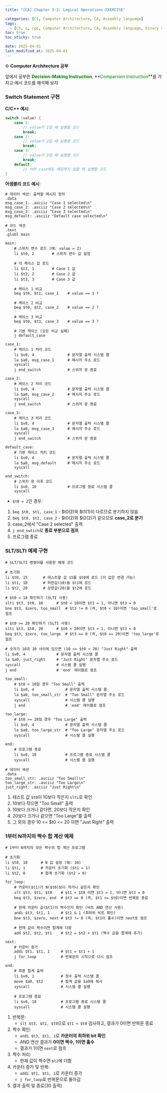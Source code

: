 ```yaml
---
title: "[CA] Chapter 3-2: Logical Operations-EXERCISE"

categories: [CS, Computer Architecture, CA, Assembly language]
tags:
  - [CS, c, cpp, Computer Architecture, CA, Assembly language, binary code]
toc: true
toc_sticky: true

date: 2025-04-01
last_modified_at: 2025-04-01
---
```

⚙ **Computer Architecture 공부**

앞에서 공부한 **<span style="color: #008000">Decision-Making Instruction</span>**, **<span style="color: #008000">Comparsion Instruction</span>**을 가지고 예시 코드를 해석해 보자

### Switch Statement 구현
__C/C++ 예시__:  
```c
switch (value) {
    case 1:
        // value가 1일 때 실행할 코드
        break;
    case 2:
        // value가 2일 때 실행할 코드
        break;
    case 3:
        // value가 3일 때 실행할 코드
        break;
    default:
        // 어떤 case에도 해당하지 않을 때 실행할 코드
}
```

__어셈블리 코드 예시__:  
```assembly
# 데이터 섹션: 출력할 메시지 정의
.data
msg_case_1: .asciiz "Case 1 selected\n"
msg_case_2: .asciiz "Case 2 selected\n"
msg_case_3: .asciiz "Case 3 selected\n"
msg_default: .asciiz "Default case selected\n"

# 코드 섹션
.text
.globl main

main:
    # 스위치 변수 로드 (예: value = 2)
    li $t0, 2        # 스위치 변수 값 설정
    
    # 각 케이스 값 로드
    li $t1, 1        # Case 1 값
    li $t2, 2        # Case 2 값
    li $t3, 3        # Case 3 값
    
    # 케이스 1 비교
    beq $t0, $t1, case_1    # value == 1 ?
    
    # 케이스 2 비교
    beq $t0, $t2, case_2    # value == 2 ?
    
    # 케이스 3 비교
    beq $t0, $t3, case_3    # value == 3 ?
    
    # 기본 케이스 (모든 비교 실패)
    j default_case
    
case_1:
    # 케이스 1 처리 코드
    li $v0, 4               # 문자열 출력 시스템 콜
    la $a0, msg_case_1      # 메시지 주소 로드
    syscall
    j end_switch            # 스위치 문 종료
    
case_2:
    # 케이스 2 처리 코드
    li $v0, 4               # 문자열 출력 시스템 콜
    la $a0, msg_case_2      # 메시지 주소 로드
    syscall
    j end_switch            # 스위치 문 종료
    
case_3:
    # 케이스 3 처리 코드
    li $v0, 4               # 문자열 출력 시스템 콜
    la $a0, msg_case_3      # 메시지 주소 로드
    syscall
    j end_switch            # 스위치 문 종료
    
default_case:
    # 기본 케이스 처리 코드
    li $v0, 4               # 문자열 출력 시스템 콜
    la $a0, msg_default     # 메시지 주소 로드
    syscall
    
end_switch:
    # 스위치 문 이후 코드
    li $v0, 10              # 프로그램 종료 시스템 콜
    syscall
```

* `$t0 = 2`인 경우:  
1. `beq $t0, $t1, case_1` - $t0(2)와 $t1(1)이 다르므로 분기하지 않음
2. `beq $t0, $t2, case_2` - $t0(2)와 $t2(2)가 같으므로 **case_2로 분기**
3. case_2에서 "Case 2 selected" 출력
4. `j end_swtich`로 **종료 부분으로 점프**
5. 프로그램 종료

### SLT/SLTI 예제 구현
```assembly
# SLT/SLTI 명령어를 사용한 예제 코드

# 초기화
li $t0, 15       # 테스트할 값 15를 $t0에 로드 (이 값은 변경 가능)
li $t1, 10       # 하한값(10)을 $t1에 로드
li $t2, 20       # 상한값(20)을 $t2에 로드

# $t0 < 10 확인하기 (SLTI 사용)
slti $t3, $t0, 10      # $t0 < 10이면 $t3 = 1, 아니면 $t3 = 0
bne $t3, $zero, too_small  # $t3 != 0 (즉, $t0 < 10)이면 'too_small'로 점프

# $t0 >= 20 확인하기 (SLTI 사용)
slti $t3, $t0, 20      # $t0 < 20이면 $t3 = 1, 아니면 $t3 = 0
beq $t3, $zero, too_large  # $t3 == 0 (즉, $t0 >= 20)이면 'too_large'로 점프

# 숫자가 10과 20 사이에 있으면 (10 <= $t0 < 20) "Just Right" 출력
li $v0, 4              # 문자열 출력 시스템 콜
la $a0, just_right     # "Just Right" 문자열 주소 로드
syscall                # 시스템 콜 실행
j end                  # 'end' 레이블로 점프

too_small:
    # $t0 < 10일 경우 "Too Small" 출력
    li $v0, 4              # 문자열 출력 시스템 콜
    la $a0, too_small_str  # "Too Small" 문자열 주소 로드
    syscall                # 시스템 콜 실행
    j end                  # 'end' 레이블로 점프

too_large:
    # $t0 >= 20일 경우 "Too Large" 출력
    li $v0, 4              # 문자열 출력 시스템 콜
    la $a0, too_large_str  # "Too Large" 문자열 주소 로드
    syscall                # 시스템 콜 실행

end:
    # 프로그램 종료
    li $v0, 10             # 프로그램 종료 시스템 콜
    syscall                # 시스템 콜 실행

# 데이터 섹션
.data
too_small_str: .asciiz "Too Small\n"
too_large_str: .asciiz "Too Large\n"
just_right: .asciiz "Just Right\n"
```

1. 테스트 값 `$t0`이 10보다 작은지 `slti`로 확인
2. 10보다 작으면 "Too Small" 출력
3. 10보다 크거나 같다면, 20보다 작은지 확인
4. 20보다 크거나 같으면 "Too Large"를 출력
5. 그 외의 경우 10 <= $t0 <= 20 이면 "Just Right" 출력

### 1부터 N까지의 짝수 합 계산 예제
```assembly
# 1부터 N까지의 모든 짝수의 합 계산 프로그램

# 초기화
li $t0, 10      # N 값 설정 (예: 10)
li $t1, 1       # 카운터 초기화 ($t1 = 1)
li $t2, 0       # 합계 초기화 ($t2 = 0)

for_loop:
    # 카운터($t1)가 N($t0)보다 작거나 같은지 확인
    slt $t3, $t1, $t0    # $t1 < $t0 이면 $t3 = 1, 아니면 $t3 = 0
    beq $t3, $zero, end  # $t3 == 0 (즉, $t1 >= $t0)이면 반복문 종료

    # 현재 카운터 값($t1)이 짝수인지 확인 (비트 AND 연산 사용)
    andi $t3, $t1, 1     # $t1 & 1 (최하위 비트 확인)
    bne $t3, $zero, next # $t3 != 0 (즉, $t1이 홀수)이면 next로 점프

    # 현재 값이 짝수이면 합계에 더함
    add $t2, $t2, $t1    # $t2 = $t2 + $t1 (짝수 값을 합계에 추가)

next:
    # 카운터 증가
    addi $t1, $t1, 1     # $t1 = $t1 + 1
    j for_loop           # 반복문의 시작으로 다시 점프

end:
    # 최종 합계 출력
    li $v0, 1            # 정수 출력 시스템 콜
    move $a0, $t2        # 합계 값을 $a0에 복사
    syscall              # 시스템 콜 실행

    # 프로그램 종료
    li $v0, 10           # 프로그램 종료 시스템 콜
    syscall              # 시스템 콜 실행
```

1. 반복문:
   * `slt $t3, $t1, $t0`으로 `$t1 < $t0` 검사하고, 결과가 0이면 반복문 종료
2. 짝수 확인:
   * `andi $t3, $t1, 1`로 **카운터의 최하위 bit 확인**
   * AND 연산 결과가 **0이면 짝수, 1이면 홀수**
   * 결과가 1이면 `next`로 점프
3. 짝수 처리:
   * 현재 값이 짝수면 `$t2`에 더함
4. 카운터 증가 및 반복:
   * `addi $t1, $t1, 1`로 카운터 증가
   * `j for_loop`로 반복문으로 돌아감
5. 결과 출력 및 종료(30 출력)